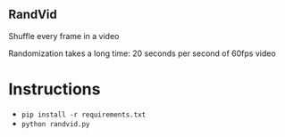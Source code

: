 ## RandVid

Shuffle every frame in a video

Randomization takes a long time: 20 seconds per second of 60fps video

# Instructions
 - ```pip install -r requirements.txt```
 - ```python randvid.py```
